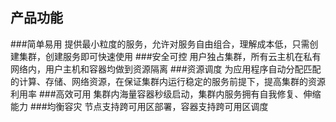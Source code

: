 ## 产品功能
###简单易用
提供最小粒度的服务，允许对服务自由组合，理解成本低，只需创建集群，创建服务即可快速使用
###安全可控
用户独占集群，所有云主机在私有网络内，用户主机和容器均做到资源隔离
###资源调度
为应用程序自动分配匹配的计算、存储、网络资源，在保证集群内运行稳定的服务前提下，提高集群的资源利用率
###高效可用
集群内海量容器秒级启动，集群内服务拥有自我修复、伸缩能力
###均衡容灾
节点支持跨可用区部署，容器支持跨可用区调度